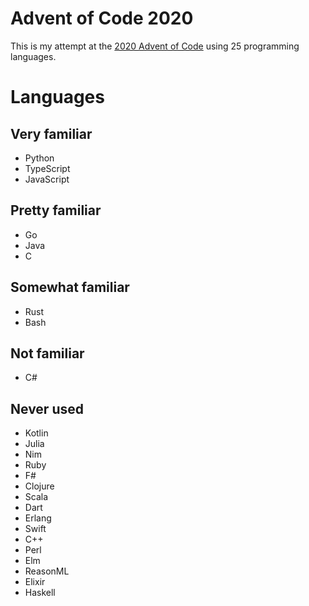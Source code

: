 # Advent of Code 2020

This is my attempt at the [2020 Advent of Code](https://adventofcode.com/2020) using 25 programming languages.

# Languages

## Very familiar

- Python
- TypeScript
- JavaScript

## Pretty familiar

- Go
- Java
- C

## Somewhat familiar

- Rust
- Bash

## Not familiar

- C#

## Never used

- Kotlin
- Julia
- Nim
- Ruby
- F#
- Clojure
- Scala
- Dart
- Erlang
- Swift
- C++
- Perl
- Elm
- ReasonML
- Elixir
- Haskell
